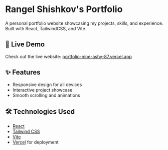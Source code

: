 # Rangel Shishkov's Portfolio

A personal portfolio website showcasing my projects, skills, and experience. Built with React, TailwindCSS, and Vite.

## 🚀 Live Demo

Check out the live website: [portfolio-nine-ashy-87.vercel.app](https://portfolio-nine-ashy-87.vercel.app)

## ✨ Features

- Responsive design for all devices
- Interactive project showcase
- Smooth scrolling and animations

## 🛠️ Technologies Used

- [React](https://reactjs.org/)
- [Tailwind CSS](https://tailwindcss.com/)
- [Vite](https://vitejs.dev/)
- [Vercel](https://vercel.com/) for deployment


